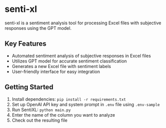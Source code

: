 # senti-xl

senti-xl is a sentiment analysis tool for processing Excel files with subjective responses using the GPT model.

## Key Features

- Automated sentiment analysis of subjective responses in Excel files
- Utilizes GPT model for accurate sentiment classification
- Generates a new Excel file with sentiment labels
- User-friendly interface for easy integration

## Getting Started

1. Install dependencies: `pip install -r requirements.txt`
2. Set up OpenAI API key and system prompt in `.env` file using `.env-sample`
3. Run SentiXL: `python main.py`
4. Enter the name of the column you want to analyze
5. Check out the resulting file
